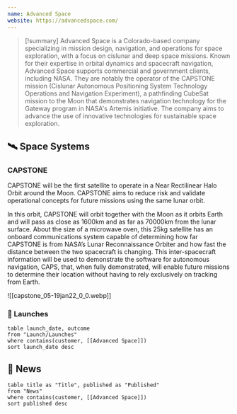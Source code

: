 ```yaml
---
name: Advanced Space
website: https://advancedspace.com/
---
```


>[!summary]
Advanced Space is a Colorado-based company specializing in mission design, navigation, and operations for space exploration, with a focus on cislunar and deep space missions. Known for their expertise in orbital dynamics and spacecraft navigation, Advanced Space supports commercial and government clients, including NASA. They are notably the operator of the CAPSTONE mission (Cislunar Autonomous Positioning System Technology Operations and Navigation Experiment), a pathfinding CubeSat mission to the Moon that demonstrates navigation technology for the Gateway program in NASA's Artemis initiative. The company aims to advance the use of innovative technologies for sustainable space exploration.

## 🛰️ Space Systems

### CAPSTONE

CAPSTONE will be the first satellite to operate in a Near Rectilinear Halo Orbit around the Moon. CAPSTONE aims to reduce risk and validate operational concepts for future missions using the same lunar orbit.

In this orbit, CAPSTONE will orbit together with the Moon as it orbits Earth and will pass as close as 1600km and as far as 70000km from the lunar surface. About the size of a microwave oven, this 25kg satellite has an onboard communications system capable of determining how far CAPSTONE is from NASA’s Lunar Reconnaissance Orbiter and how fast the distance between the two spacecraft is changing. This inter-spacecraft information will be used to demonstrate the software for autonomous navigation, CAPS, that, when fully demonstrated, will enable future missions to determine their location without having to rely exclusively on tracking from Earth.

![[capstone_05-19jan22_0_0.webp]]

### 🚀 Launches

```dataview
table launch_date, outcome
from "Launch/Launches"
where contains(customer, [[Advanced Space]])
sort launch_date desc
```

## 📰 News
```dataview
table title as "Title", published as "Published"
from "News"
where contains(customer, [[Advanced Space]])
sort published desc
```

